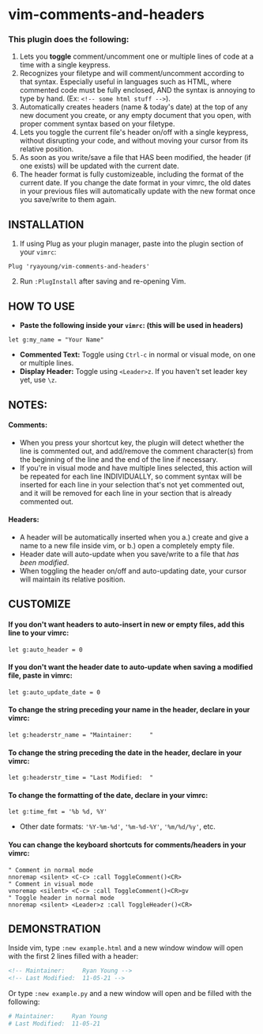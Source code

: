 # vim-comments-and-headers

### This plugin does the following:
1. Lets you **toggle** comment/uncomment one or multiple lines of code at a time with a single keypress.
2. Recognizes your filetype and will comment/uncomment according to that syntax. Especially useful in languages such as HTML, where commented code must be fully enclosed, AND the syntax is annoying to type by hand. (Ex: ```<!-- some html stuff -->```).
3. Automatically creates headers (name & today's date) at the top of any new document you create, or any empty document that you open, with proper comment syntax based on your filetype.
4. Lets you toggle the current file's header on/off with a single keypress, without disrupting your code, and without moving your cursor from its relative position.
5. As soon as you write/save a file that HAS been modified, the header (if one exists) will be updated with the current date.
6. The header format is fully customizeable, including the format of the current date. If you change the date format in your vimrc, the old dates in your previous files will automatically update with the new format once you save/write to them again.

## INSTALLATION
1. If using Plug as your plugin manager, paste into the plugin section of your ```vimrc```:
```vim
Plug 'ryayoung/vim-comments-and-headers'
```
2. Run ```:PlugInstall``` after saving and re-opening Vim.
## HOW TO USE
- **Paste the following inside your ```vimrc```: (this will be used in headers)**
```vim
let g:my_name = "Your Name"
```
- **Commented Text:** Toggle using ```Ctrl-c``` in normal or visual mode, on one or multiple lines.
- **Display Header:** Toggle using ```<Leader>z```. If you haven't set leader key yet, use ```\z```.
## NOTES:
#### Comments: 
- When you press your shortcut key, the plugin will detect whether the line is commented out, and add/remove the comment character(s) from the beginning of the line and the end of the line if necessary.
- If you're in visual mode and have multiple lines selected, this action will be repeated for each line INDIVIDUALLY, so comment syntax will be inserted for each line in your selection that's not yet commented out, and it will be removed for each line in your section that is already commented out.
#### Headers: 
- A header will be automatically inserted when you a.) create and give a name to a new file inside vim, or b.) open a completely empty file.
- Header date will auto-update when you save/write to a file that *has been modified*.
- When toggling the header on/off and auto-updating date, your cursor will maintain its relative position.
## CUSTOMIZE
#### If you don't want headers to auto-insert in new or empty files, add this line to your vimrc: 
```vim
let g:auto_header = 0
```
#### If you don't want the header date to auto-update when saving a modified file, paste in vimrc:
```vim
let g:auto_update_date = 0
```
#### To change the string preceding your name in the header, declare in your vimrc: 
```vim
let g:headerstr_name = "Maintainer:     "
```
#### To change the string preceding the date in the header, declare in your vimrc:
```vim
let g:headerstr_time = "Last Modified:  "
```
#### To change the formatting of the date, declare in your vimrc:
```vim
let g:time_fmt = '%b %d, %Y'
```
- Other date formats: ```'%Y-%m-%d'```, ```'%m-%d-%Y'```, ```'%m/%d/%y'```, etc.
#### You can change the keyboard shortcuts for comments/headers in your vimrc:
```vim
" Comment in normal mode
nnoremap <silent> <C-c> :call ToggleComment()<CR>
" Comment in visual mode
vnoremap <silent> <C-c> :call ToggleComment()<CR>gv
" Toggle header in normal mode
nnoremap <silent> <Leader>z :call ToggleHeader()<CR>
```

## DEMONSTRATION
Inside vim, type ```:new example.html``` and a new window window will open with the first 2 lines filled with a header:
```html
<!-- Maintainer:     Ryan Young -->
<!-- Last Modified:  11-05-21 -->
```
Or type ```:new example.py``` and a new window will open and be filled with the following:
```python
# Maintainer:     Ryan Young
# Last Modified:  11-05-21
```




